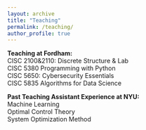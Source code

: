 ```yaml
---
layout: archive
title: "Teaching"
permalink: /teaching/
author_profile: true
---
```


**Teaching at Fordham:**
<br/>CISC 2100&2110: Discrete Structure & Lab
<br/>CISC 5380 Programming with Python
<br/>CISC 5650: Cybersecurity Essentials
<br/>CISC 5835 Algorithms for Data Science



**Past Teaching Assistant Experience at NYU:**
<br/>Machine Learning
<br/>Optimal Control Theory
<br/>System Optimization Method

